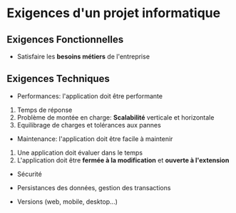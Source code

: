 # Exigences d'un projet informatique

## Exigences Fonctionnelles
    
* Satisfaire les __besoins métiers__ de l'entreprise

## Exigences Techniques

* Performances: l'application doit être performante
    
1. Temps de réponse
2. Problème de montée en charge: __Scalabilité__ verticale et horizontale
3. Equilibrage de charges et tolérances aux pannes
        
* Maintenance: l'application doit être facile à maintenir
    
1. Une application doit évaluer dans le temps
2. L'application doit être __fermée à la modification__ et __ouverte à l'extension__

* Sécurité
    
* Persistances des données, gestion des transactions
    
* Versions (web, mobile, desktop...)
